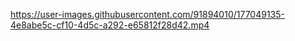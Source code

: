 

https://user-images.githubusercontent.com/91894010/177049135-4e8abe5c-cf10-4d5c-a292-e65812f28d42.mp4

